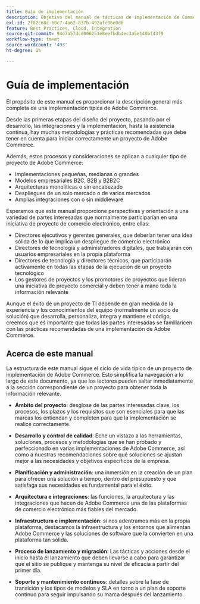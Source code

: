 ```yaml
---
title: Guía de implementación
description: Objetivo del manual de tácticas de implementación de Commerce
exl-id: 2f82c68c-60c7-4a62-837b-492afc06e0db
feature: Best Practices, Cloud, Integration
source-git-commit: 94d7a57dcd006251e8eefbdb4ec3a5e140bf43f9
workflow-type: tm+mt
source-wordcount: '493'
ht-degree: 1%

---
```


# Guía de implementación

El propósito de este manual es proporcionar la descripción general más completa de una implementación típica de Adobe Commerce.

Desde las primeras etapas del diseño del proyecto, pasando por el desarrollo, las integraciones y la implementación, hasta la asistencia continua, hay muchas metodologías y prácticas recomendadas que debe tener en cuenta para iniciar correctamente un proyecto de Adobe Commerce.

Además, estos procesos y consideraciones se aplican a cualquier tipo de proyecto de Adobe Commerce:

- Implementaciones pequeñas, medianas o grandes
- Modelos empresariales B2C, B2B y B2B2C
- Arquitecturas monolíticas o sin encabezado
- Despliegues de un solo mercado o de varios mercados
- Amplias integraciones con o sin middleware

Esperamos que este manual proporcione perspectivas y orientación a una variedad de partes interesadas que normalmente participarían en una iniciativa de proyecto de comercio electrónico, entre ellas:

- Directores ejecutivos y gerentes generales, que deberían tener una idea sólida de lo que implica un despliegue de comercio electrónico
- Directores de tecnología y administradores digitales, que trabajarán con usuarios empresariales en la propia plataforma
- Directores de tecnología y directores técnicos, que participarán activamente en todas las etapas de la ejecución de un proyecto tecnológico
- Los gestores de proyectos y los promotores de proyectos que lideran una iniciativa de proyecto comercial y deben tener a mano toda la información relevante

Aunque el éxito de un proyecto de TI depende en gran medida de la experiencia y los conocimientos del equipo (normalmente un socio de solución) que desarrolla, personaliza, integra y mantiene el código, creemos que es importante que todas las partes interesadas se familiaricen con las prácticas recomendadas de una implementación de Adobe Commerce.

## Acerca de este manual

La estructura de este manual sigue el ciclo de vida típico de un proyecto de implementación de Adobe Commerce. Esto simplifica la navegación a lo largo de este documento, ya que los lectores pueden saltar inmediatamente a la sección correspondiente de un proyecto para obtener toda la información relevante.

- **Ámbito del proyecto**: desglose de las partes interesadas clave, los procesos, los plazos y los requisitos que son esenciales para que las marcas los entiendan y completen para que la implementación se realice correctamente.

- **Desarrollo y control de calidad**: Eche un vistazo a las herramientas, soluciones, procesos y metodologías que se han probado y perfeccionado en varias implementaciones de Adobe Commerce, así como a nuestras recomendaciones sobre qué soluciones se ajustan mejor a las necesidades y objetivos específicos de la empresa.

- **Planificación y administración**: una inmersión en la creación de un plan para ofrecer una solución a tiempo, dentro del presupuesto y que satisfaga sus necesidades es fundamental para el éxito.

- **Arquitectura e integraciones**: las funciones, la arquitectura y las integraciones que hacen de Adobe Commerce una de las plataformas de comercio electrónico más fiables del mercado.

- **Infraestructura e implementación**: si nos adentramos más en la propia plataforma, destacamos la infraestructura y los entornos que alimentan Adobe Commerce y las soluciones de software que la convierten en una plataforma tan sólida.

- **Proceso de lanzamiento y migración**: Las tácticas y acciones desde el inicio hasta el lanzamiento que deben llevarse a cabo para garantizar que el sitio se publique y mantenga su nivel de eficacia a partir del primer día.

- **Soporte y mantenimiento continuos**: detalles sobre la fase de transición y los tipos de modelos y SLA en torno a un plan de soporte continuo para seguir impulsando su marca después del lanzamiento.
